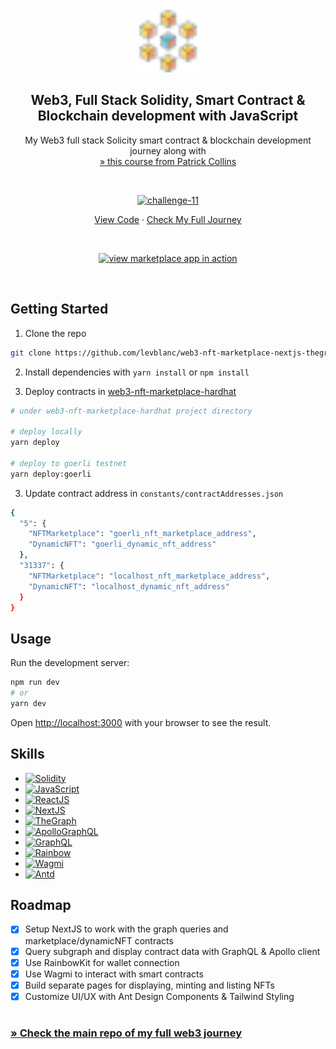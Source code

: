 <!-- PROJECT LOGO -->
<br />
<div align="center">
  <a href="https://github.com/levblanc/web3-blockchain-solidity-course-js">
    <img src="./images/blockchain.svg" alt="Logo" width="100" height="100">
  </a>

  <h2 align="center">Web3, Full Stack Solidity, Smart Contract & Blockchain development with JavaScript</h2>

  <p align="center">
    My Web3 full stack Solicity smart contract & blockchain development journey along with 
    <br />
    <a href="https://youtu.be/gyMwXuJrbJQ"> » this course from Patrick Collins</a>
  </p>
</div>

<br />

<div align="center">
  <p align="center">
    <a href="https://github.com/levblanc/web3-nft-marketplace-nextjs-thegraph"><img src="https://img.shields.io/badge/challenge%2011-NFT%20Marketplace%20--%20Next.js%20&%20the%20graph%20(lesson%2015)-4D21FC?style=for-the-badge&logo=blockchaindotcom" height="35" alt='challenge-11' /></a>
  </p>

<a href="https://github.com/levblanc/web3-nft-marketplace-nextjs-thegraph">View
Code</a> ·
<a href="https://github.com/levblanc/web3-blockchain-solidity-course-js">Check
My Full Journey</a>

</div>

<br />

<p align="center">
  <a href='https://web3-nft-marketplace-lime.vercel.app'><img src="https://img.shields.io/badge/-%3E%3E%20View%20the%20NFT%20Marketplace%20DApp%20Live%20in%20Action%20%3C%3C-B362FF" height="30" alt='view marketplace app in action' /></a>
</p>

<br />

<!-- GETTING STARTED -->

## Getting Started

1. Clone the repo

```sh
git clone https://github.com/levblanc/web3-nft-marketplace-nextjs-thegraph.git
```

2. Install dependencies with `yarn install` or `npm install`

3. Deploy contracts in
   [web3-nft-marketplace-hardhat](https://github.com/levblanc/web3-nft-marketplace-hardhat)

```zsh
# under web3-nft-marketplace-hardhat project directory

# deploy locally
yarn deploy

# deploy to goerli testnet
yarn deploy:goerli
```

3. Update contract address in `constants/contractAddresses.json`

```zsh
{
  "5": {
    "NFTMarketplace": "goerli_nft_marketplace_address",
    "DynamicNFT": "goerli_dynamic_nft_address"
  },
  "31337": {
    "NFTMarketplace": "localhost_nft_marketplace_address",
    "DynamicNFT": "localhost_dynamic_nft_address"
  }
}
```

<!-- USAGE EXAMPLES -->

## Usage

Run the development server:

```bash
npm run dev
# or
yarn dev
```

Open [http://localhost:3000](http://localhost:3000) with your browser to see the
result.

## Skills

- [![Solidity]](https://soliditylang.org/)
- [![JavaScript]](https://developer.mozilla.org/fr/docs/Web/JavaScript)
- [![ReactJS]](https://reactjs.org/)
- [![NextJS]](https://nextjs.org/)
- [![TheGraph]](https://thegraph.com/en/)
- [![ApolloGraphQL]](https://www.apollographql.com/)
- [![GraphQL]](https://graphql.org/)
- [![Rainbow]](https://www.rainbowkit.com/)
- [![Wagmi]](https://wagmi.sh/)
- [![Antd]](https://ant.design/)

<!-- ROADMAP -->

## Roadmap

- [x] Setup NextJS to work with the graph queries and marketplace/dynamicNFT
      contracts
- [x] Query subgraph and display contract data with GraphQL & Apollo client
- [x] Use RainbowKit for wallet connection
- [x] Use Wagmi to interact with smart contracts
- [x] Build separate pages for displaying, minting and listing NFTs
- [x] Customize UI/UX with Ant Design Components & Tailwind Styling

#

### [» Check the main repo of my full web3 journey](https://github.com/levblanc/web3-blockchain-solidity-course-js)

<!-- MARKDOWN LINKS & IMAGES -->
<!-- https://www.markdownguide.org/basic-syntax/#reference-style-links -->

[solidity]:
  https://img.shields.io/badge/solidity-1E1E3F?style=for-the-badge&logo=solidity
[javascript]:
  https://img.shields.io/badge/javascript-F7DF1E?style=for-the-badge&logo=javascript&logoColor=black
[reactjs]:
  https://img.shields.io/badge/React-20232A?style=for-the-badge&logo=react&logoColor=61DAFB
[nextjs]:
  https://img.shields.io/badge/next.js-000000?style=for-the-badge&logo=nextdotjs&logoColor=white
[thegraph]:
  https://custom-icon-badges.demolab.com/badge/TheGraph-0C0A1C?style=for-the-badge&logo=thegraph&logoColor=white
[apollographql]:
  https://img.shields.io/badge/Apollo%20GraphQL-311C87.svg?style=for-the-badge&logo=Apollo-GraphQL&logoColor=white
[graphql]:
  https://img.shields.io/badge/GraphQL-E10098.svg?style=for-the-badge&logo=GraphQL&logoColor=white
[rainbow]:
  https://custom-icon-badges.demolab.com/badge/Rainbowkit-032463?style=for-the-badge&logo=rainbow
[wagmi]:
  https://custom-icon-badges.demolab.com/badge/Wagmi-1C1B1B?style=for-the-badge&logo=wagmi
[antd]:
  https://img.shields.io/badge/Ant%20Design-0170FE.svg?style=for-the-badge&logo=Ant-Design&logoColor=white

